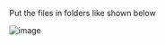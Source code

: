 Put the files in folders like shown below

![image](https://github.com/user-attachments/assets/21381b94-ba35-4b7f-8df4-e90f622390bd)
